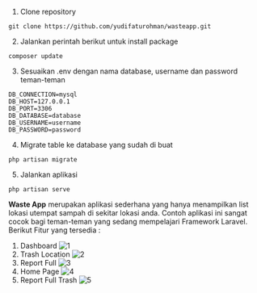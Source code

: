 1. Clone repository
``` shell
git clone https://github.com/yudifaturohman/wasteapp.git
```
2. Jalankan perintah berikut untuk install package
``` shell
composer update
```
3. Sesuaikan .env dengan nama database, username dan password teman-teman
``` shell
DB_CONNECTION=mysql
DB_HOST=127.0.0.1
DB_PORT=3306
DB_DATABASE=database
DB_USERNAME=username
DB_PASSWORD=password
```
4. Migrate table ke database yang sudah di buat
``` shell
php artisan migrate
```
5. Jalankan aplikasi
``` shell
php artisan serve
```
__Waste App__ merupakan aplikasi sederhana yang hanya menampilkan list lokasi utempat sampah di sekitar lokasi anda.
Contoh aplikasi ini sangat cocok bagi teman-teman yang sedang mempelajari Framework Laravel. <br/> Berikut Fitur yang tersedia : <br/>
1. Dashboard
![1](https://github.com/yudifaturohman/wasteapp/assets/50742212/a3fa55fe-aef2-4189-a402-8cd6eb1a42e9)
2. Trash Location
![2](https://github.com/yudifaturohman/wasteapp/assets/50742212/3d195158-0651-4521-8558-8fe26aee2441)
3. Report Full
![3](https://github.com/yudifaturohman/wasteapp/assets/50742212/993005e0-6b8f-4874-8bdc-adde76e88156)
4. Home Page
![4](https://github.com/yudifaturohman/wasteapp/assets/50742212/a7cc8b06-6958-4cf4-a87f-fe08e6086f44)
5. Report Full Trash
![5](https://github.com/yudifaturohman/wasteapp/assets/50742212/ddd8a90c-89e1-4550-b466-903c2b86e43f)
